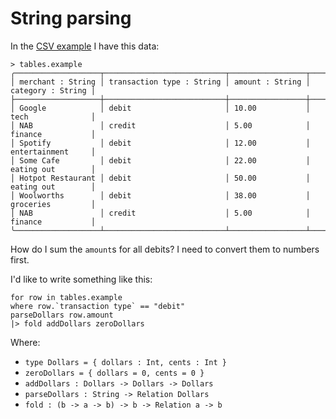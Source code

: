 # String parsing

In the [CSV example](git:commit:3ebc19b5eee137a8c4f0725f0a6ae6277e0452e1/tree/laurel-core/test/data/example.csv) I have this data:

```
> tables.example
╭───────────────────┬───────────────────────────┬─────────────────┬───────────────────╮
│ merchant : String │ transaction type : String │ amount : String │ category : String │
├───────────────────┼───────────────────────────┼─────────────────┼───────────────────┤
│ Google            │ debit                     │ 10.00           │ tech              │
│ NAB               │ credit                    │ 5.00            │ finance           │
│ Spotify           │ debit                     │ 12.00           │ entertainment     │
│ Some Cafe         │ debit                     │ 22.00           │ eating out        │
│ Hotpot Restaurant │ debit                     │ 50.00           │ eating out        │
│ Woolworths        │ debit                     │ 38.00           │ groceries         │
│ NAB               │ credit                    │ 5.00            │ finance           │
╰───────────────────┴───────────────────────────┴─────────────────┴───────────────────╯
```

How do I sum the `amount`s for all debits? I need to convert them to numbers first.

I'd like to write something like this:

```
for row in tables.example 
where row.`transaction type` == "debit"
parseDollars row.amount
|> fold addDollars zeroDollars
```

Where:

* `type Dollars = { dollars : Int, cents : Int }`
* `zeroDollars = { dollars = 0, cents = 0 }`
* `addDollars : Dollars -> Dollars -> Dollars`
* `parseDollars : String -> Relation Dollars`
* `fold : (b -> a -> b) -> b -> Relation a -> b`
